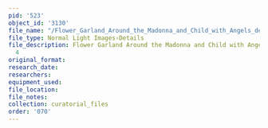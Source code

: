 ```yaml
---
pid: '523'
object_id: '3130'
file_name: "/Flower_Garland_Around_the_Madonna_and_Child_with_Angels_detail_4.jpg"
file_type: Normal Light Images›Details
file_description: Flower Garland Around the Madonna and Child with Angels - Detail
  4
original_format:
research_date:
researchers:
equipment_used:
file_location:
file_notes:
collection: curatorial_files
order: '070'
---
```

